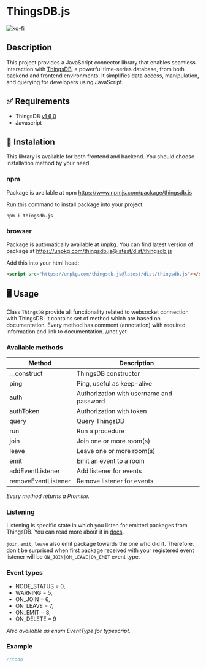 # ThingsDB.js

[![ko-fi](https://ko-fi.com/img/githubbutton_sm.svg)](https://ko-fi.com/Z8Z5ABMLW)

## Description

This project provides a JavaScript connector library that enables seamless interaction with [ThingsDB](https://www.thingsdb.io/), a powerful time-series database, from both backend and frontend environments. It simplifies data access, manipulation, and querying for developers using JavaScript.

## :white_check_mark: Requirements

- ThingsDB [v1,6,0](https://docs.thingsdb.io/v1/)
- Javascript

## :floppy_disk: Instalation

This library is available for both frontend and backend. You should choose installation method by your need.

### npm

Package is available at npm https://www.npmjs.com/package/thingsdb.js

Run this command to install package into your project:

`npm i thingsdb.js`

### browser

Package is automatically available at unpkg. You can find latest version of package at https://unpkg.com/thingsdb.js@latest/dist/thingsdb.js

Add this into your html head:
```html
<script src="https://unpkg.com/thingsdb.js@latest/dist/thingsdb.js"></script>
```

## :desktop_computer: Usage

Class `ThingsDB` provide all functionality related to websocket connection with ThingsDB. It contains set of method which are based on documentation.
Every method has comment (annotation) with required information and link to documentation. //not yet

### Available methods

| Method              | Description                                                 |
|---------------------|-------------------------------------------------------------|
| __construct         | ThingsDB constructor                                        |
| ping                | Ping, useful as keep-alive                                  |
| auth                | Authorization with username and password                    |
| authToken           | Authorization with token                                    |
| query               | Query ThingsDB                                              |
| run                 | Run a procedure                                             |
| join                | Join one or more room(s)                                    |
| leave               | Leave one or more room(s)                                   |
| emit                | Emit an event to a room                                     |
| addEventListener    | Add listener for events                                     |
| removeEventListener | Remove listener for events                                  |

_Every method returns a Promise._

### Listening

Listening is specific state in which you listen for emitted packages from ThingsDB. You can read more about it in [docs](https://docs.thingsdb.io/v1/listening/).

`join`, `emit`, `leave` also emit package towards the one who did it. Therefore, don't be surprised when first package received with your registered event listener will be `ON_JOIN|ON_LEAVE|ON_EMIT` event type.

### Event types

- NODE_STATUS = 0,
- WARNING = 5,
- ON_JOIN = 6,
- ON_LEAVE = 7,
- ON_EMIT = 8,
- ON_DELETE = 9

_Also available as enum EventType for typescript._

### Example

```javascript
//todo
```
